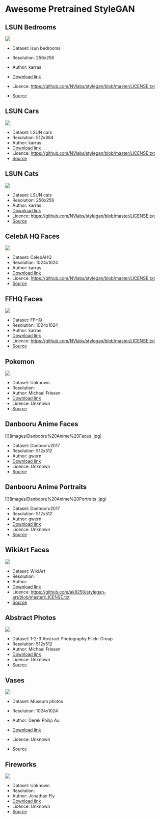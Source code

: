 # Awesome Pretrained StyleGAN



## LSUN Bedrooms

![](images/LSUN%20Bedrooms.jpg)

- Dataset: lsun bedrooms

- Resolution: 256x256
- Author: karras
- [Download link](https://drive.google.com/uc?id=1MOSKeGF0FJcivpBI7s63V9YHloUTORiF)
- Licence: https://github.com/NVlabs/stylegan/blob/master/LICENSE.txt
- [Source](https://github.com/NVlabs/stylegan)



## LSUN Cars

![](images/LSUN%20Cars.jpg)

- Dataset: LSUN cars
- Resolution: 512x384
- Author: karras
- [Download link](https://drive.google.com/uc?id=1MJ6iCfNtMIRicihwRorsM3b7mmtmK9c3)
- Licence: https://github.com/NVlabs/stylegan/blob/master/LICENSE.txt
- [Source](https://github.com/NVlabs/stylegan)



## LSUN Cats

![](images/LSUN%20Cats.jpg)

- Dataset: LSUN cats
- Resolution: 256x256
- Author: karras
- [Download link](https://drive.google.com/uc?id=1MQywl0FNt6lHu8E_EUqnRbviagS7fbiJ)
- Licence: https://github.com/NVlabs/stylegan/blob/master/LICENSE.txt
- [Source](https://github.com/NVlabs/stylegan)



## CelebA HQ Faces

![](images/CelebA%20HQ%20Faces.jpg)

- Dataset: CelebAHQ
- Resolution: 1024x1024
- Author: karras
- [Download link](https://drive.google.com/uc?id=1MGqJl28pN4t7SAtSrPdSRJSQJqahkzUf)
- Licence: https://github.com/NVlabs/stylegan/blob/master/LICENSE.txt
- [Source](https://github.com/NVlabs/stylegan)



## FFHQ Faces

![](images/FFHQ%20Faces.jpg)

- Dataset: FFHQ
- Resolution: 1024x1024
- Author: karras
- [Download link](https://drive.google.com/uc?id=1MEGjdvVpUsu1jB4zrXZN7Y4kBBOzizDQ)
- Licence: https://github.com/NVlabs/stylegan/blob/master/LICENSE.txt
- [Source](https://github.com/NVlabs/stylegan)



## Pokemon

![](images/Pokemon.jpg)

- Dataset: Unknown
- Resolution: 
- Author: Michael Friesen
- [Download link](https://www.dropbox.com/s/a7oiegcixl7mye7/pokemon.pkl?dl=0)
- Licence: Unknown
- [Source](https://twitter.com/MichaelFriese10/status/1127614400750346240)



## Danbooru Anime Faces


![](images/Danbooru%20Anime%20Faces
.jpg)

- Dataset: Danbooru2017
- Resolution: 512x512
- Author: gwern
- [Download link](https://mega.nz/#!vawjXISI!F7s13yRicxDA3QYqYDL2kjnc2K7Zk3DwCIYETREmBP4)
- Licence: Unknown
- [Source](https://www.gwern.net/Faces#models)



## Danbooru Anime Portraits


![](images/Danbooru%20Anime%20Portraits
.jpg)

- Dataset: Danbooru2017
- Resolution: 512x512
- Author: gwern
- [Download link](https://mega.nz/#!CRtiDI7S!xo4zm3n7pkq1Lsfmuio1O8QPpUwHrtFTHjNJ8_XxSJs)
- Licence: Unknown
- [Source](https://www.gwern.net/Faces#portrait-results)



## WikiArt Faces

![](images/WikiArt%20Faces.jpg)

- Dataset: WikiArt
- Resolution: 
- Author: 
- [Download link](https://drive.google.com/uc?id=1cJQtMeTy_QldOP7n64F8stCDXY6Esup9)
- Licence: https://github.com/ak9250/stylegan-art/blob/master/LICENSE.txt
- [Source](https://github.com/ak9250/stylegan-art)



## Abstract Photos

![](images/Abstract%20Photos.jpg)

- Dataset: 1-2-3 Abstract Photography Flickr Group
- Resolution: 512x512
- Author: Michael Friesen
- [Download link](https://mega.nz/#!vCQyHQZT!zdeOg3VvT4922Z2UfxO51xgAfJD-NAK2nW7H_jMlilU)
- Licence: Unknown
- [Source](https://twitter.com/MichaelFriese10/status/1151683347065610240)



## Vases

![](images/Vases.jpg)

- Dataset: Museum photos

- Resolution: 1024x1024
- Author: Derek Philip Au
- [Download link](https://thisvesseldoesnotexist.s3-us-west-2.amazonaws.com/public/network-snapshot-008980.pkl)
- Licence: Unknown
- [Source](https://thisvesseldoesnotexist.com/#/)



## Fireworks

![](images/Fireworks.jpg)

- Dataset: Unknown
- Resolution: 
- Author: Jonathan Fly
- [Download link](https://mega.nz/#!7uBHnACY!quIW-pjdDa7NqnZOYh1z5UemWwPOW6HkYSoJ4usCg9U)
- Licence: Unknown
- [Source](https://twitter.com/jonathanfly/status/1148000690586959872)


